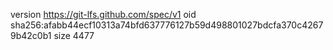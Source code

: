 version https://git-lfs.github.com/spec/v1
oid sha256:afabb44ecf10313a74bfd637776127b59d498801027bdcfa370c42679b42c0b1
size 4477
